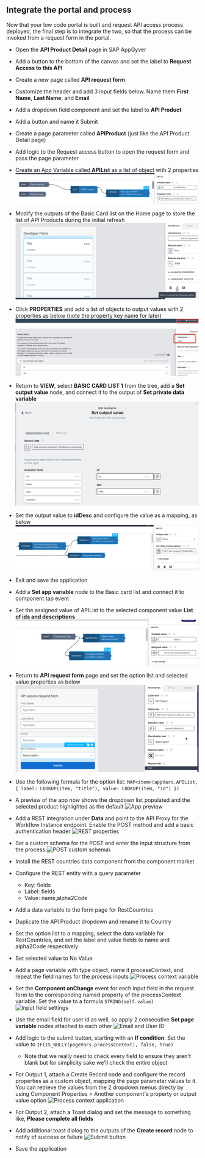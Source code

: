 ## Integrate the portal and process
Now that your low code portal is built and request API access process deployed, the final step is to integrate the two, so that the process can be invoked from a request form in the portal.
  * Open the **API Product Detail** page in SAP AppGyver
  * Add a button to the bottom of the canvas and set the label to **Request Access to this API**
  * Create a new page called **API request form**
  * Customize the header and add 3 input fields below. Name them **First Name**, **Last Name**, and **Email**
  * Add a dropdown field component and set the label to **API Product**
  * Add a button and name it Submit
  * Create a page parameter called **APIProduct** (just like the API Product Detail page)
  * Add logic to the Request access button to open the request form and pass the page parameter
  * Create an App Variable called **APIList** as a list of object with 2 properties
     ![Create app variable](img/SetPageVar.png)

  * Modify the outputs of the Basic Card list on the Home page to store the list of API Products during the initial refresh
     ![Component Editor](img/ComponentEditor.png)

  * Click **PROPERTIES** and add  a list of objects to output values with 2 properties as below (note the property key name for later)
     ![Output value](img/OutputValues.png)

  * Return to **VIEW**, select **BASIC CARD LIST 1** from the tree, add a **Set output value** node, and connect it to the output of **Set private data variable**
     ![Set output value](img/SetOutputValue.png)

  * Set the output value to **idDesc** and configure the value as a mapping, as below
     ![Configure mapping](img/BasicCardLogic.png)

  * Exit and save the application
  * Add a **Set app variable** node to the Basic card list and connect it to component tap event
  * Set the assigned value of APIList to the selected component value **List of ids and descriptions**
     ![List of ids](img/SetAppVariable.png)

  * Return to **API request form** page and set the option list and selected value properties as below
      ![Option list](img/RequestForm.png)

  * Use the following formula for the option list:
   ```MAP<item>(appVars.APIList, { label: LOOKUP(item, "title"), value: LOOKUP(item, "id") })```
  * A preview of the app now shows the dropdown list populated and the selected product highlighted as the default
      ![App preview](img/PopulatedForm.png)

  * Add a REST integration under **Data** and point to the API Proxy for the Workflow Instance endpoint. Enable the POST method and add a basic authentication header
    ![REST properties](img/RESTprops.png)

  * Set a custom schema for the POST and enter the input structure from the process
    ![POST custom schema](img/RESTcustomschema.png)\

  * Install the REST countries data component from the component market
  * Configure the REST entity with a query parameter
      * Key: fields
      * Label: fields
      * Value: name,alpha2Code
  * Add a data variable to the form page for RestCountries 
  * Duplicate the API Product dropdown and rename it to Country
  * Set the option list to a mapping, select the data variable for RestCountries, and set the label and value fields to name and alpha2Code respectively
  * Set selected value to No Value
  * Add a page variable with type object, name it processContext, and repeat the field names for the process inputs
    ![Process context variable](./img/processContextSetup.png)

  * Set the **Component onChange** event for each input field in the request form to the corresponding named property of the processContext variable. Set the value to a formula ```STRING(self.value)```
    ![Input field settings](./img/selfValue.png)

  * Use the email field for user id as well, so apply 2 consecutive **Set page variable** nodes attached to each other
    ![Email and User ID](./img/emailUserid.png)

  * Add logic to the submit button, starting with an **If condition**. Set the value to ```IF(IS_NULLY(pageVars.processContext), false, true)```
      * Note that we really need to check every field to ensure they aren't blank but for simplicity sake we'll check the entire object
  * For Output 1, attach a Create Record node and configure the record properties as a custom object, mapping the page parameter values to it. You can retrieve the values from the 2 dropdown menus directy by using Component Properties > Another component's property or output value option
    ![Process context application](./img/processContext.png)

  * For Output 2, attach a Toast dialog and set the message to something like, **Please complete all fields**
  * Add additional toast dialog to the outputs of the **Create record** node to notify of success or failure
    ![Submit button](./img/submitButton.png)
  * Save the application